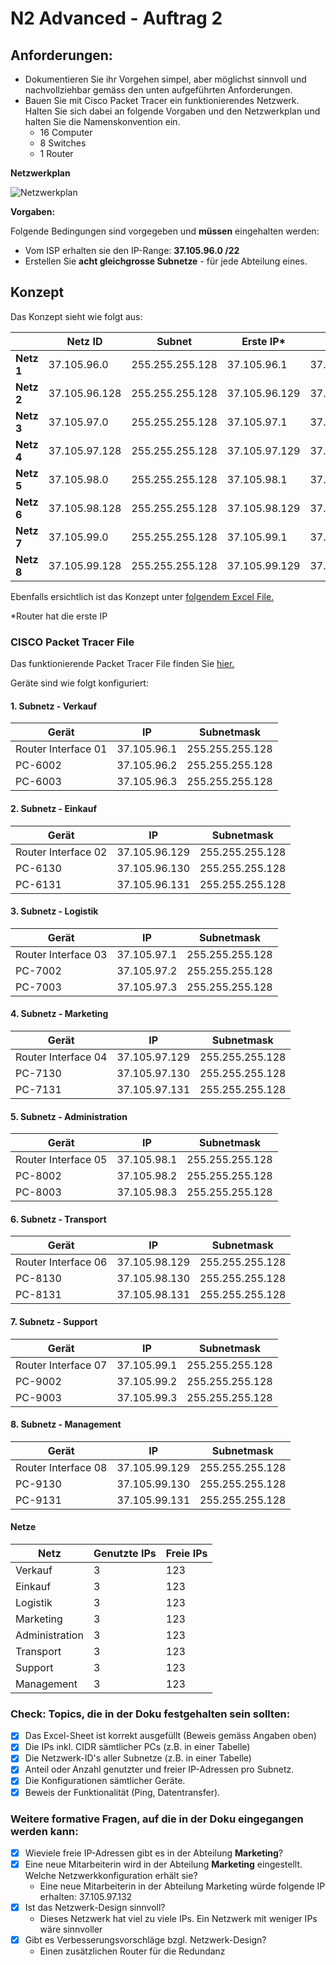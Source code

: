 # N2 Advanced - Auftrag 2

## Anforderungen:
- Dokumentieren Sie ihr Vorgehen simpel, aber möglichst sinnvoll und nachvollziehbar gemäss den unten aufgeführten Anforderungen. 
- Bauen Sie mit Cisco Packet Tracer ein funktionierendes Netzwerk. Halten Sie sich dabei an folgende Vorgaben und den Netzwerkplan und halten Sie die Namenskonvention ein.
    - 16 Computer
    - 8 Switches
    - 1 Router

**Netzwerkplan**

![Netzwerkplan](P2_2_netzwerkplan_800.png)


**Vorgaben:**

Folgende Bedingungen sind vorgegeben und **müssen** eingehalten werden:

- Vom ISP erhalten sie den IP-Range: **37.105.96.0 /22**
- Erstellen Sie **acht gleichgrosse Subnetze** - für jede Abteilung eines.

## Konzept

Das Konzept sieht wie folgt aus:

|            | Netz ID       | Subnet          | Erste IP*     | Letzte IP     | Broadcast     |
|------------|---------------|-----------------|---------------|---------------|---------------|
| **Netz 1** | 37.105.96.0   | 255.255.255.128 | 37.105.96.1   | 37.105.96.126 | 37.105.96.127 |
| **Netz 2** | 37.105.96.128 | 255.255.255.128 | 37.105.96.129 | 37.105.96.254 | 37.105.96.255 |
| **Netz 3** | 37.105.97.0   | 255.255.255.128 | 37.105.97.1   | 37.105.97.126 | 37.105.97.127 |
| **Netz 4** | 37.105.97.128 | 255.255.255.128 | 37.105.97.129 | 37.105.97.254 | 37.105.97.255 |
| **Netz 5** | 37.105.98.0   | 255.255.255.128 | 37.105.98.1   | 37.105.98.126 | 37.105.98.127 |
| **Netz 6** | 37.105.98.128 | 255.255.255.128 | 37.105.98.129 | 37.105.98.254 | 37.105.98.255 |
| **Netz 7** | 37.105.99.0   | 255.255.255.128 | 37.105.99.1   | 37.105.99.126 | 37.105.99.127 |
| **Netz 8** | 37.105.99.128 | 255.255.255.128 | 37.105.99.129 | 37.105.99.254 | 37.105.99.255 |

Ebenfalls ersichtlich ist das Konzept unter [folgendem Excel File.](P2_2_Netzwerk-Einteilung.xlsx)

*Router hat die erste IP

### CISCO Packet Tracer File

Das funktionierende Packet Tracer File finden Sie [hier.](P2_2_Vorlage.pkt)

Geräte sind wie folgt konfiguriert:

#### 1. Subnetz - Verkauf
| Gerät               | IP             | Subnetmask       |
|---------------------|----------------|------------------|
| Router Interface 01 |  37.105.96.1   | 255.255.255.128  |
| PC-6002             |  37.105.96.2   | 255.255.255.128  |
| PC-6003             |  37.105.96.3   | 255.255.255.128  |

#### 2. Subnetz - Einkauf
| Gerät               | IP               | Subnetmask       |
|---------------------|------------------|------------------|
| Router Interface 02 |  37.105.96.129   | 255.255.255.128  |
| PC-6130             |  37.105.96.130   | 255.255.255.128  |
| PC-6131             |  37.105.96.131   | 255.255.255.128  |

#### 3. Subnetz - Logistik
| Gerät               | IP             | Subnetmask       |
|---------------------|----------------|------------------|
| Router Interface 03 |  37.105.97.1   | 255.255.255.128  |
| PC-7002             |  37.105.97.2   | 255.255.255.128  |
| PC-7003             |  37.105.97.3   | 255.255.255.128  |

#### 4. Subnetz - Marketing
| Gerät               | IP               | Subnetmask       |
|---------------------|------------------|------------------|
| Router Interface 04 |  37.105.97.129   | 255.255.255.128  |
| PC-7130             |  37.105.97.130   | 255.255.255.128  |
| PC-7131             |  37.105.97.131   | 255.255.255.128  |

#### 5. Subnetz - Administration
| Gerät               | IP             | Subnetmask       |
|---------------------|----------------|------------------|
| Router Interface 05 |  37.105.98.1   | 255.255.255.128  |
| PC-8002             |  37.105.98.2   | 255.255.255.128  |
| PC-8003             |  37.105.98.3   | 255.255.255.128  |

#### 6. Subnetz - Transport
| Gerät               | IP               | Subnetmask       |
|---------------------|------------------|------------------|
| Router Interface 06 |  37.105.98.129   | 255.255.255.128  |
| PC-8130             |  37.105.98.130   | 255.255.255.128  |
| PC-8131             |  37.105.98.131   | 255.255.255.128  |

#### 7. Subnetz - Support
| Gerät               | IP             | Subnetmask       |
|---------------------|----------------|------------------|
| Router Interface 07 |  37.105.99.1   | 255.255.255.128  |
| PC-9002             |  37.105.99.2   | 255.255.255.128  |
| PC-9003             |  37.105.99.3   | 255.255.255.128  |

#### 8. Subnetz - Management
| Gerät               | IP               | Subnetmask       |
|---------------------|------------------|------------------|
| Router Interface 08 |  37.105.99.129   | 255.255.255.128  |
| PC-9130             |  37.105.99.130   | 255.255.255.128  |
| PC-9131             |  37.105.99.131   | 255.255.255.128  |

#### Netze

| Netz             | Genutzte IPs | Freie IPs |
|------------------|--------------|-----------|
| Verkauf          |      3       |    123    |
| Einkauf          |      3       |    123    |
| Logistik         |      3       |    123    |
| Marketing        |      3       |    123    |
| Administration   |      3       |    123    |
| Transport        |      3       |    123    |
| Support          |      3       |    123    |
| Management       |      3       |    123    |

### Check: Topics, die in der Doku festgehalten sein sollten:

- [x] Das Excel-Sheet ist korrekt ausgefüllt (Beweis gemäss Angaben oben)
- [x] Die IPs inkl. CIDR sämtlicher PCs (z.B. in einer Tabelle)
- [x] Die Netzwerk-ID's aller Subnetze (z.B. in einer Tabelle)
- [x] Anteil oder Anzahl genutzter und freier IP-Adressen pro Subnetz.
- [x] Die Konfigurationen sämtlicher Geräte.
- [x] Beweis der Funktionalität (Ping, Datentransfer).

### Weitere formative Fragen, auf die in der Doku eingegangen werden kann:
- [x] Wieviele freie IP-Adressen gibt es in der Abteilung **Marketing**?
- [x] Eine neue Mitarbeiterin wird in der Abteilung **Marketing** eingestellt. Welche Netzwerkkonfiguration erhält sie?
  - Eine neue Mitarbeiterin in der Abteilung Marketing würde folgende IP erhalten: 37.105.97.132
- [x] Ist das Netzwerk-Design sinnvoll?
  - Dieses Netzwerk hat viel zu viele IPs. Ein Netzwerk mit weniger IPs wäre sinnvoller
- [x] Gibt es Verbesserungsvorschläge bzgl. Netzwerk-Design?
  - Einen zusätzlichen Router für die Redundanz

